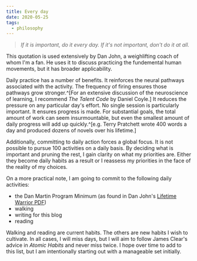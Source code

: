 ```yaml
---
title: Every day
date: 2020-05-25
tags:
  - philosophy
---
```


> *If it is important, do it every day. If it's not important, don't do it at all.*

This quotation is used extensively by Dan John, a weighlifting coach of whom I'm a fan. He uses it to discuss practicing the fundemental human movements, but it has broader applicability.

Daily practice has a number of benefits. It reinforces the neural pathways associated with the activity. The frequency of firing ensures those pathways grow stronger.^[For an extensive discussion of the neuroscience of learning, I recommend *The Talent Code* by Daniel Coyle.]
It reduces the pressure on any particular day's effort. No single session is particularly important.
It ensures progress is made. For substantial goals, the total amount of work can seem insurmountable, but even the smallest amount of daily progress will add up quickly.^[e.g. Terry Pratchett wrote 400 words a day and produced dozens of novels over his lifetime.]

Additionally, committing to daily action forces a global focus. It is not possible to pursue 100 activities on a daily basis. By deciding what is important and pruning the rest, I gain clarity on what my priorities are. Either they become daily habits as a result or I reassess my priorities in the face of the reality of my choices.

On a more practical note, I am going to commit to the following daily activities:
- the Dan Martin Program Minimum (as found in Dan John's [Lifetime Warrior PDF](https://danjohn.wpengine.com/wp-content/uploads/LIfetime-Warrior-Workouts.pdf))
- walking
- writing for this blog
- reading

Walking and reading are current habits. The others are new habits I wish to cultivate. In all cases, I will miss days, but I will aim to follow James Clear's advice in *Atomic Habits* and never miss twice. I hope over time to add to this list, but I am intentionally starting out with a manageable set initially.